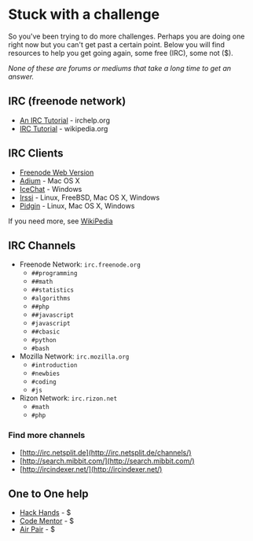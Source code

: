 # Stuck with a challenge
So you've been trying to do more challenges. Perhaps you are doing one right now but you can't get past a certain point. Below you will find resources to help you get going again, some free (IRC), some not ($).

*None of these are forums or mediums that take a long time to get an answer.*

## IRC (freenode network)
+ [An IRC Tutorial](http://www.irchelp.org/irchelp/irctutorial.html) - irchelp.org
+ [IRC Tutorial](https://en.wikipedia.org/wiki/Wikipedia:IRC/Tutorial) - wikipedia.org

## IRC Clients
+ [Freenode Web Version](https://webchat.freenode.net/)
+ [Adium](https://www.adium.im/) - Mac OS X
+ [IceChat](http://www.icechat.net/site/) - Windows
+ [Irssi](https://irssi.org/) - Linux, FreeBSD, Mac OS X, Windows
+ [Pidgin](https://pidgin.im/) - Linux, Mac OS X, Windows

If you need more, see [WikiPedia](https://en.wikipedia.org/wiki/Comparison_of_Internet_Relay_Chat_clients)

## IRC Channels
+ Freenode Network: `irc.freenode.org`
    + `##programming`
    + `##math`
    + `##statistics`
    + `#algorithms`
    + `##php`
    + `##javascript`
    + `#javascript`
    + `##cbasic`
    + `#python`
    + `#bash`
+ Mozilla Network: `irc.mozilla.org`
    + `#introduction`
    + `#newbies`
    + `#coding`
    + `#js`
+ Rizon Network: `irc.rizon.net`
    + `#math`
    + `#php`

### Find more channels
+ [http://irc.netsplit.de](http://irc.netsplit.de/channels/)
+ [http://search.mibbit.com/](http://search.mibbit.com/)
+ [http://ircindexer.net/](http://ircindexer.net/)

## One to One help
+ [Hack Hands](http://www.hackhands.com/) - $
+ [Code Mentor](https://www.codementor.io/) - $
+ [Air Pair](https://www.airpair.com/) - $
